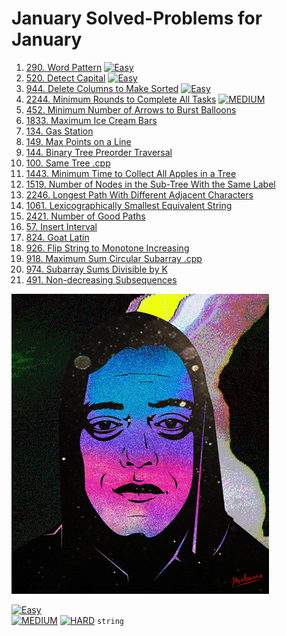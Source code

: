 # January Solved-Problems for January
1. [290. Word Pattern](https://github.com/Helmy-JR/leetcode-2023/blob/main/January/01%20-%20290.%20Word%20Pattern%20.cpp) [![Easy](https://img.shields.io/badge/easy-green)](https://leetcode.com/problems/word-pattern/) 
1. [520. Detect Capital](https://github.com/Helmy-JR/leetcode-2023/blob/main/January/02%20-%20520.%20Detect%20Capital%20.cpp) [![Easy](https://img.shields.io/badge/easy-green)](https://leetcode.com/problems/detect-capital/)
1. [944. Delete Columns to Make Sorted](https://github.com/Helmy-JR/leetcode-2023/blob/main/January/03%20-%20944.%20Delete%20Columns%20to%20Make%20Sorted%20.cpp) [![Easy](https://img.shields.io/badge/easy-green)](https://leetcode.com/problems/delete-columns-to-make-sorted/)
1. [2244. Minimum Rounds to Complete All Tasks](https://github.com/Helmy-JR/leetcode-2023/blob/main/January/04%20-%202244.%20Minimum%20Rounds%20to%20Complete%20All%20Tasks%20.cpp) [![MEDIUM](https://img.shields.io/badge/medium-orange)](https://leetcode.com/problems/minimum-rounds-to-complete-all-tasks/)
1. [452. Minimum Number of Arrows to Burst Balloons](https://github.com/Helmy-JR/leetcode-2023/blob/main/January/05%20-%20452.%20Minimum%20Number%20of%20Arrows%20to%20Burst%20Balloons%20.cpp)
1. [1833. Maximum Ice Cream Bars](https://github.com/Helmy-JR/leetcode-2023/blob/main/January/06%20-%201833.%20Maximum%20Ice%20Cream%20Bars%20.cpp)
2. [134. Gas Station](https://github.com/Helmy-JR/leetcode-2023/blob/main/January/07%20-%20134.%20Gas%20Station%20.cpp)
3. [149. Max Points on a Line](https://github.com/Helmy-JR/leetcode-2023/blob/main/January/08%20-%20149.%20Max%20Points%20on%20a%20Line%20.cpp)
4. [144. Binary Tree Preorder Traversal](https://github.com/Helmy-JR/leetcode-2023/blob/main/January/09%20-%20144.%20Binary%20Tree%20Preorder%20Traversal%20.cpp)
5. [100. Same Tree .cpp](https://github.com/Helmy-JR/leetcode-2023/blob/main/January/10%20-%20100.%20Same%20Tree%20.cpp)
6. [1443. Minimum Time to Collect All Apples in a Tree](https://github.com/Helmy-JR/leetcode-2023/blob/main/January/11%20-%201443.%20Minimum%20Time%20to%20Collect%20All%20Apples%20in%20a%20Tree%20.cpp)
7. [1519. Number of Nodes in the Sub-Tree With the Same Label](https://github.com/Helmy-JR/leetcode-2023/blob/main/January/12%20-%201519.%20Number%20of%20Nodes%20in%20the%20Sub-Tree%20With%20the%20Same%20Label%20.cpp) 
9. [2246. Longest Path With Different Adjacent Characters](https://github.com/Helmy-JR/leetcode-2023/blob/main/January/13%20-%202246.%20Longest%20Path%20With%20Different%20Adjacent%20Characters%20.cpp)
10. [1061. Lexicographically Smallest Equivalent String](https://github.com/Helmy-JR/leetcode-2023/blob/main/January/14%20-%201061.%20Lexicographically%20Smallest%20Equivalent%20String%20.cpp)
11. [2421. Number of Good Paths](https://github.com/Helmy-JR/leetcode-2023/blob/main/January/15%20-%202421.%20Number%20of%20Good%20Paths%20.cpp)
12. [57. Insert Interval](https://github.com/Helmy-JR/leetcode-2023/blob/main/January/16%20-%2057.%20Insert%20Interval%20.cpp)
13. [824. Goat Latin](https://github.com/Helmy-JR/leetcode-2023/blob/main/January/17%20-%20824.%20Goat%20Latin%20.cpp)
14. [926. Flip String to Monotone Increasing](https://github.com/Helmy-JR/leetcode-2023/blob/main/January/18%20-%20926.%20Flip%20String%20to%20Monotone%20Increasing%20.cpp)
15. [918. Maximum Sum Circular Subarray .cpp](https://github.com/Helmy-JR/leetcode-2023/blob/main/January/19%20-%20918.%20Maximum%20Sum%20Circular%20Subarray%20.cpp)
16. [974. Subarray Sums Divisible by K](https://github.com/Helmy-JR/leetcode-2023/blob/main/January/20%20-%20974.%20Subarray%20Sums%20Divisible%20by%20K%20.cpp)
17. [491. Non-decreasing Subsequences](https://github.com/Helmy-JR/leetcode-2023/blob/main/January/21%20-%20491.%20Non-decreasing%20Subsequences%20.cpp)  

![](https://github.com/Helmy-JR/leetcode-2023/blob/main/January/giphy.gif)


[![Easy](https://img.shields.io/badge/easy-red)](https://leetcode.com/problems/two-sum/)  
[![MEDIUM](https://img.shields.io/badge/medium-orange)](https://leetcode.com/problems/minimum-rounds-to-complete-all-tasks/)
[![HARD](https://img.shields.io/badge/hard-red)](https://leetcode.com/problems/minimum-rounds-to-complete-all-tasks/)
`string`
